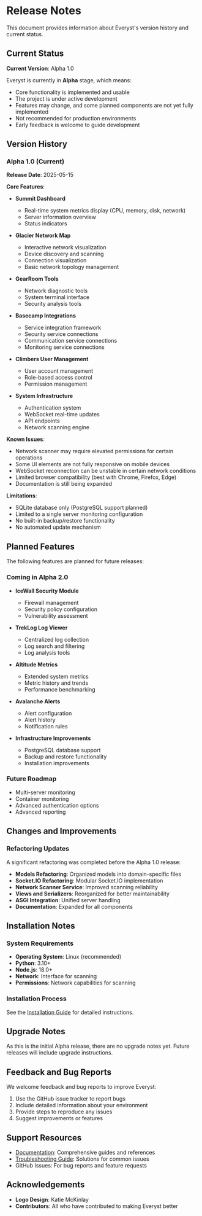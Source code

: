 # Release Notes

This document provides information about Everyst's version history and current status.

## Current Status

**Current Version**: Alpha 1.0

Everyst is currently in **Alpha** stage, which means:
- Core functionality is implemented and usable
- The project is under active development
- Features may change, and some planned components are not yet fully implemented
- Not recommended for production environments
- Early feedback is welcome to guide development

## Version History

### Alpha 1.0 (Current)

**Release Date**: 2025-05-15

**Core Features**:

- **Summit Dashboard**
  - Real-time system metrics display (CPU, memory, disk, network)
  - Server information overview
  - Status indicators

- **Glacier Network Map**
  - Interactive network visualization
  - Device discovery and scanning
  - Connection visualization
  - Basic network topology management

- **GearRoom Tools**
  - Network diagnostic tools
  - System terminal interface
  - Security analysis tools

- **Basecamp Integrations**
  - Service integration framework
  - Security service connections
  - Communication service connections
  - Monitoring service connections

- **Climbers User Management**
  - User account management
  - Role-based access control
  - Permission management

- **System Infrastructure**
  - Authentication system
  - WebSocket real-time updates
  - API endpoints
  - Network scanning engine

**Known Issues**:

- Network scanner may require elevated permissions for certain operations
- Some UI elements are not fully responsive on mobile devices
- WebSocket reconnection can be unstable in certain network conditions
- Limited browser compatibility (best with Chrome, Firefox, Edge)
- Documentation is still being expanded

**Limitations**:

- SQLite database only (PostgreSQL support planned)
- Limited to a single server monitoring configuration
- No built-in backup/restore functionality
- No automated update mechanism

## Planned Features

The following features are planned for future releases:

### Coming in Alpha 2.0

- **IceWall Security Module**
  - Firewall management
  - Security policy configuration
  - Vulnerability assessment

- **TrekLog Log Viewer**
  - Centralized log collection
  - Log search and filtering
  - Log analysis tools

- **Altitude Metrics**
  - Extended system metrics
  - Metric history and trends
  - Performance benchmarking

- **Avalanche Alerts**
  - Alert configuration
  - Alert history
  - Notification rules

- **Infrastructure Improvements**
  - PostgreSQL database support
  - Backup and restore functionality
  - Installation improvements

### Future Roadmap

- Multi-server monitoring
- Container monitoring
- Advanced authentication options
- Advanced reporting

## Changes and Improvements

### Refactoring Updates

A significant refactoring was completed before the Alpha 1.0 release:

- **Models Refactoring**: Organized models into domain-specific files
- **Socket.IO Refactoring**: Modular Socket.IO implementation
- **Network Scanner Service**: Improved scanning reliability
- **Views and Serializers**: Reorganized for better maintainability
- **ASGI Integration**: Unified server handling
- **Documentation**: Expanded for all components

## Installation Notes

### System Requirements

- **Operating System**: Linux (recommended)
- **Python**: 3.10+
- **Node.js**: 18.0+
- **Network**: Interface for scanning
- **Permissions**: Network capabilities for scanning

### Installation Process

See the [Installation Guide](./getting-started/installation.md) for detailed instructions.

## Upgrade Notes

As this is the initial Alpha release, there are no upgrade notes yet. Future releases will include upgrade instructions.

## Feedback and Bug Reports

We welcome feedback and bug reports to improve Everyst:

1. Use the GitHub issue tracker to report bugs
2. Include detailed information about your environment
3. Provide steps to reproduce any issues
4. Suggest improvements or features

## Support Resources

- [Documentation](./README.md): Comprehensive guides and references
- [Troubleshooting Guide](./troubleshooting.md): Solutions for common issues
- GitHub Issues: For bug reports and feature requests

## Acknowledgements

- **Logo Design**: Katie McKinlay
- **Contributors**: All who have contributed to making Everyst better
